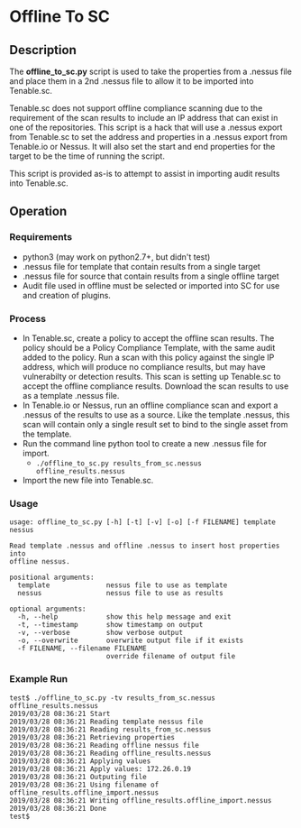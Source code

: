 # Offline To SC

## Description

The __offline_to_sc.py__ script is used to take the properties from a .nessus file and place them in a 2nd .nessus file to allow it to be imported into Tenable.sc.

Tenable.sc does not support offline compliance scanning due to the requirement of the scan results to include an IP address that can exist in one of the repositories.  This script is a hack that will use a .nessus export from Tenable.sc to set the address and properties in a .nessus export from Tenable.io or Nessus.  It will also set the start and end properties for the target to be the time of running the script.

This script is provided as-is to attempt to assist in importing audit results into Tenable.sc.


## Operation

### Requirements

- python3 (may work on python2.7+, but didn't test)
- .nessus file for template that contain results from a single target
- .nessus file for source that contain results from a single offline target
- Audit file used in offline must be selected or imported into SC for use and creation of plugins.

### Process

- In Tenable.sc, create a policy to accept the offline scan results.  The policy should be a Policy Compliance Template, with the same audit added to the policy.  Run a scan with this policy against the single IP address, which will produce no compliance results, but may have vulnerabilty or detection results.  This scan is setting up Tenable.sc to accept the offline compliance results.  Download the scan results to use as a template .nessus file.
- In Tenable.io or Nessus, run an offline compliance scan and export a .nessus of the results to use as a source. Like the template .nessus, this scan will contain only a single result set to bind to the single asset from the template.
- Run the command line python tool to create a new .nessus file for import.
    - `./offline_to_sc.py results_from_sc.nessus offline_results.nessus`
- Import the new file into Tenable.sc.

### Usage

```
usage: offline_to_sc.py [-h] [-t] [-v] [-o] [-f FILENAME] template nessus

Read template .nessus and offline .nessus to insert host properties into
offline nessus.

positional arguments:
  template              nessus file to use as template
  nessus                nessus file to use as results

optional arguments:
  -h, --help            show this help message and exit
  -t, --timestamp       show timestamp on output
  -v, --verbose         show verbose output
  -o, --overwrite       overwrite output file if it exists
  -f FILENAME, --filename FILENAME
                        override filename of output file
```

### Example Run

```Shell Session
test$ ./offline_to_sc.py -tv results_from_sc.nessus offline_results.nessus
2019/03/28 08:36:21 Start
2019/03/28 08:36:21 Reading template nessus file
2019/03/28 08:36:21 Reading results_from_sc.nessus
2019/03/28 08:36:21 Retrieving properties
2019/03/28 08:36:21 Reading offline nessus file
2019/03/28 08:36:21 Reading offline_results.nessus
2019/03/28 08:36:21 Applying values
2019/03/28 08:36:21 Apply values: 172.26.0.19
2019/03/28 08:36:21 Outputing file
2019/03/28 08:36:21 Using filename of offline_results.offline_import.nessus
2019/03/28 08:36:21 Writing offline_results.offline_import.nessus
2019/03/28 08:36:21 Done
test$
```
